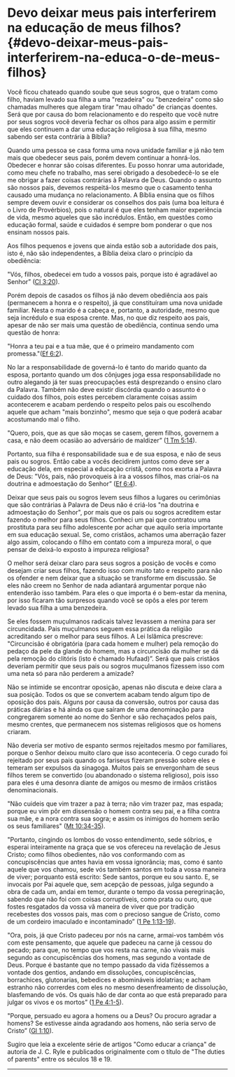 # Devo deixar meus pais interferirem na educação de meus filhos? {#devo-deixar-meus-pais-interferirem-na-educa-o-de-meus-filhos}

Você ficou chateado quando soube que seus sogros, que o tratam como filho, haviam levado sua filha a uma &quot;rezadeira&quot; ou &quot;benzedeira&quot; como são chamadas mulheres que alegam tirar &quot;mau olhado&quot; de crianças doentes. Será que por causa do bom relacionamento e do respeito que você nutre por seus sogros você deveria fechar os olhos para algo assim e permitir que eles continuem a dar uma educação religiosa à sua filha, mesmo sabendo ser esta contrária à Bíblia?

Quando uma pessoa se casa forma uma nova unidade familiar e já não tem mais que obedecer seus pais, porém devem continuar a honrá-los. Obedecer e honrar são coisas diferentes. Eu posso honrar uma autoridade, como meu chefe no trabalho, mas serei obrigado a desobedecê-lo se ele me obrigar a fazer coisas contrárias à Palavra de Deus. Quando o assunto são nossos pais, devemos respeitá-los mesmo que o casamento tenha causado uma mudança no relacionamento. A Bíblia ensina que os filhos sempre devem ouvir e considerar os conselhos dos pais (uma boa leitura é o Livro de Provérbios), pois o natural é que eles tenham maior experiência de vida, mesmo aqueles que são incrédulos. Então, em questões como educação formal, saúde e cuidados é sempre bom ponderar o que nos ensinam nossos pais.

Aos filhos pequenos e jovens que ainda estão sob a autoridade dos pais, isto é, não são independentes, a Bíblia deixa claro o princípio da obediência:

&quot;Vós, filhos, obedecei em tudo a vossos pais, porque isto é agradável ao Senhor” ([Cl 3:20](http://bibliaonline.com.br/acf/cl/3/20)).

Porém depois de casados os filhos já não devem obediência aos pais (permanecem a honra e o respeito), já que constituíram uma nova unidade familiar. Nesta o marido é a cabeça e, portanto, a autoridade, mesmo que seja incrédulo e sua esposa crente. Mas, no que diz respeito aos pais, apesar de não ser mais uma questão de obediência, continua sendo uma questão de honra:

&quot;Honra a teu pai e a tua mãe, que é o primeiro mandamento com promessa.&quot;([Ef 6:2](http://bibliaonline.com.br/acf/ef/6/2)).

No lar a responsabilidade de governá-lo é tanto do marido quanto da esposa, portanto quando um dos cônjuges joga essa responsabilidade no outro alegando já ter suas preocupações está desprezando o ensino claro da Palavra. Também não deve existir discórdia quando o assunto é o cuidado dos filhos, pois estes percebem claramente coisas assim acontecerem e acabam perdendo o respeito pelos pais ou escolhendo aquele que acham &quot;mais bonzinho&quot;, mesmo que seja o que poderá acabar acostumando mal o filho.

&quot;Quero, pois, que as que são moças se casem, gerem filhos, governem a casa, e não deem ocasião ao adversário de maldizer” ([1 Tm 5:14](http://bibliaonline.com.br/acf/1tm/5/14)).

Portanto, sua filha é responsabilidade sua e de sua esposa, e não de seus pais ou sogros. Então cabe a vocês decidirem juntos como deve ser a educação dela, em especial a educação cristã, como nos exorta a Palavra de Deus: &quot;Vós, pais, não provoqueis à ira a vossos filhos, mas criai-os na doutrina e admoestação do Senhor” ([Ef 6:4](http://bibliaonline.com.br/acf/ef/6/4)).

Deixar que seus pais ou sogros levem seus filhos a lugares ou cerimônias que são contrárias à Palavra de Deus não é criá-los &quot;na doutrina e admoestação do Senhor&quot;, por mais que os pais ou sogros acreditem estar fazendo o melhor para seus filhos. Conheci um pai que contratou uma prostituta para seu filho adolescente por achar que aquilo seria importante em sua educação sexual. Se, como cristãos, achamos uma aberração fazer algo assim, colocando o filho em contato com a impureza moral, o que pensar de deixá-lo exposto à impureza religiosa?

O melhor será deixar claro para seus sogros a posição de vocês e como desejam criar seus filhos, fazendo isso com muito tato e respeito para não os ofender e nem deixar que a situação se transforme em discussão. Se eles não creem no Senhor de nada adiantará argumentar porque não entenderão isso também. Para eles o que importa é o bem-estar da menina, por isso ficaram tão surpresos quando você se opôs a eles por terem levado sua filha a uma benzedeira.

Se eles fossem muçulmanos radicais talvez levassem a menina para ser circuncidada. Pais muçulmanos seguem essa prática da religião acreditando ser o melhor para seus filhos. A Lei Islâmica prescreve: &quot;Circuncisão é obrigatória (para cada homem e mulher) pela remoção do pedaço da pele da glande do homem, mas a circuncisão da mulher se dá pela remoção do clitóris (isto é chamado Hufaad)”. Será que pais cristãos deveriam permitir que seus pais ou sogros muçulmanos fizessem isso com uma neta só para não perderem a amizade?

Não se intimide se encontrar oposição, apenas não discuta e deixe clara a sua posição. Todos os que se convertem acabam tendo algum tipo de oposição dos pais. Alguns por causa da conversão, outros por causa das práticas diárias e há ainda os que saíram de uma denominação para congregarem somente ao nome do Senhor e são rechaçados pelos pais, mesmo crentes, que permanecem nos sistemas religiosos que os homens criaram.

Não deveria ser motivo de espanto sermos rejeitados mesmo por familiares, porque o Senhor deixou muito claro que isso aconteceria. O cego curado foi rejeitado por seus pais quando os fariseus fizeram pressão sobre eles e temeram ser expulsos da sinagoga. Muitos pais se envergonham de seus filhos terem se convertido (ou abandonado o sistema religioso), pois isso para eles é uma desonra diante de amigos ou mesmo de irmãos cristãos denominacionais.

&quot;Não cuideis que vim trazer a paz à terra; não vim trazer paz, mas espada; porque eu vim pôr em dissensão o homem contra seu pai, e a filha contra sua mãe, e a nora contra sua sogra; e assim os inimigos do homem serão os seus familiares&quot; ([Mt 10:34-35](http://bibliaonline.com.br/acf/mt/10/34-35)).

&quot;Portanto, cingindo os lombos do vosso entendimento, sede sóbrios, e esperai inteiramente na graça que se vos ofereceu na revelação de Jesus Cristo; como filhos obedientes, não vos conformando com as concupiscências que antes havia em vossa ignorância; mas, como é santo aquele que vos chamou, sede vós também santos em toda a vossa maneira de viver; porquanto está escrito: Sede santos, porque eu sou santo. E, se invocais por Pai aquele que, sem acepção de pessoas, julga segundo a obra de cada um, andai em temor, durante o tempo da vossa peregrinação, sabendo que não foi com coisas corruptíveis, como prata ou ouro, que fostes resgatados da vossa vã maneira de viver que por tradição recebestes dos vossos pais, mas com o precioso sangue de Cristo, como de um cordeiro imaculado e incontaminado” ([1 Pe 1:13-19](http://bibliaonline.com.br/acf/1pe/1/13-19)).

&quot;Ora, pois, já que Cristo padeceu por nós na carne, armai-vos também vós com este pensamento, que aquele que padeceu na carne já cessou do pecado; para que, no tempo que vos resta na carne, não vivais mais segundo as concupiscências dos homens, mas segundo a vontade de Deus. Porque é bastante que no tempo passado da vida fizéssemos a vontade dos gentios, andando em dissoluções, concupiscências, borrachices, glutonarias, bebedices e abomináveis idolatrias; e acham estranho não correrdes com eles no mesmo desenfreamento de dissolução, blasfemando de vós. Os quais hão de dar conta ao que está preparado para julgar os vivos e os mortos” ([1 Pe 4:1-5](http://bibliaonline.com.br/acf/1pe/4/1-5)).

&quot;Porque, persuado eu agora a homens ou a Deus? Ou procuro agradar a homens? Se estivesse ainda agradando aos homens, não seria servo de Cristo” ([Gl 1:10](http://bibliaonline.com.br/acf/gl/1/10)).

Sugiro que leia a excelente série de artigos &quot;Como educar a criança&quot; de autoria de J. C. Ryle e publicados originalmente com o título de &quot;The duties of parents&quot; entre os séculos 18 e 19.

*****